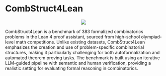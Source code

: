# CombStruct4Lean

<p align="center">
    <a href="https://huggingface.co/datasets/10n9/CombStruct4Lean"><img src="https://img.shields.io/badge/🤗-huggingface-FFD21E"></a>
</p>

CombStruct4Lean is a benchmark of 383 formalized combinatorics problems in the Lean 4 proof assistant, sourced from high-school olympiad-level math competitions. Unlike existing datasets, CombStruct4Lean emphasizes the creation and use of problem-specific combinatorial structures, making it particularly challenging for both autoformalization and automated theorem proving tasks. The benchmark is built using an iterative LLM-guided pipeline with semantic and human verification, providing a realistic setting for evaluating formal reasoning in combinatorics.